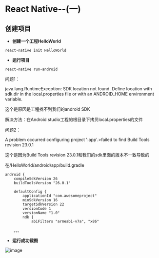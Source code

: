 # React Native--(一)

## 创建项目
- **创建一个工程HelloWorld**

```
react-native init HelloWorld
```

- **运行项目**

```
react-native run-android
```

问题1：

java.lang.RuntimeException: SDK location not found. Define location with sdk.dir in the local.properties file or with an ANDROID_HOME environment variable.

这个是原因是工程找不到我们的android SDK

解决方法：在Android studio工程的根目录下拷贝local.properties的文件


问题2：

A problem occurred configuring project ':app'.>failed to find Build Tools revision 23.0.1

这个是因为Build Tools revision 23.0.1和我们的sdk里面的版本不一致导致的

在/HelloWorld/android/app/build.gradle

```
android {
    compileSdkVersion 26
    buildToolsVersion "26.0.1"

    defaultConfig {
        applicationId "com.awesomeproject"
        minSdkVersion 16
        targetSdkVersion 22
        versionCode 1
        versionName "1.0"
        ndk {
            abiFilters "armeabi-v7a", "x86"

    。。。

```


- **运行成功截图**

![image](https://upload-images.jianshu.io/upload_images/1448227-ee92ac4a917d482f.png?imageMogr2/auto-orient/strip%7CimageView2/2/w/435)



